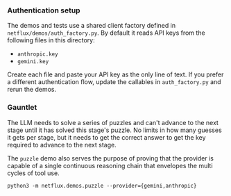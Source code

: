 ### Authentication setup

The demos and tests use a shared client factory defined in `netflux/demos/auth_factory.py`.
By default it reads API keys from the following files in this directory:

- `anthropic.key`
- `gemini.key`

Create each file and paste your API key as the only line of text. If you prefer a different
authentication flow, update the callables in `auth_factory.py` and rerun the demos.

### Gauntlet

The LLM needs to solve a series of puzzles and can't advance to the next stage until it has solved this stage's puzzle.
No limits in how many guesses it gets per stage, but it needs to get the correct answer to get the key required to advance to the next stage.

The `puzzle` demo also serves the purpose of proving that the provider is capable of a single continuous reasoning chain that envelopes the multi cycles of tool use.

`python3 -m netflux.demos.puzzle --provider={gemini,anthropic}`
